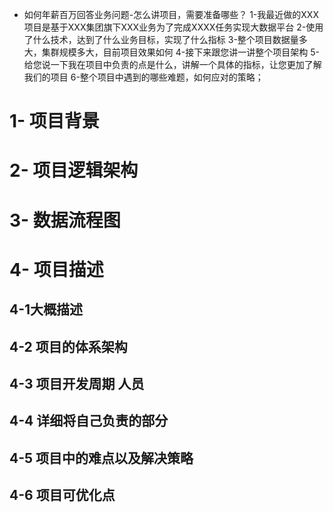 

- 如何年薪百万回答业务问题-怎么讲项目，需要准备哪些？
  	1-我最近做的XXX项目是基于XXX集团旗下XXX业务为了完成XXXX任务实现大数据平台
  	2-使用了什么技术，达到了什么业务目标，实现了什么指标
  	3-整个项目数据量多大，集群规模多大，目前项目效果如何
  	4-接下来跟您讲一讲整个项目架构
  	5-给您说一下我在项目中负责的点是什么，讲解一个具体的指标，让您更加了解我们的项目
  	6-整个项目中遇到的哪些难题，如何应对的策略；





# 1- 项目背景

# 2- 项目逻辑架构

# 3- 数据流程图

# 4- 项目描述

## 4-1大概描述

## 4-2 项目的体系架构

## 4-3 项目开发周期 人员

## 4-4 详细将自己负责的部分

## 4-5 项目中的难点以及解决策略

## 4-6 项目可优化点



